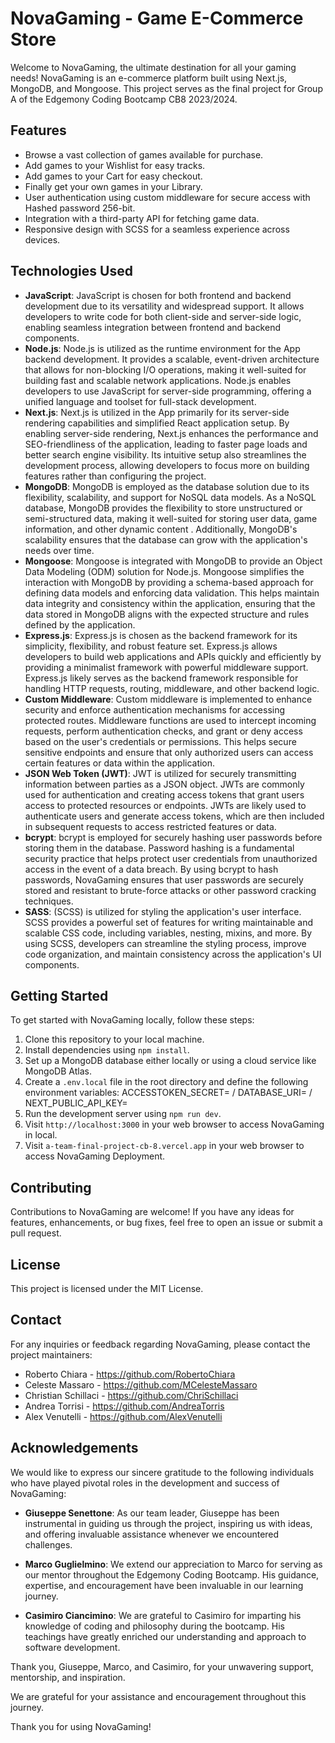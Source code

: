 # NovaGaming - Game E-Commerce Store

Welcome to NovaGaming, the ultimate destination for all your gaming needs! NovaGaming is an e-commerce platform built using Next.js, MongoDB, and Mongoose. This project serves as the final project for Group A of the Edgemony Coding Bootcamp CB8 2023/2024.

## Features

- Browse a vast collection of games available for purchase.
- Add games to your Wishlist for easy tracks.
- Add games to your Cart for easy checkout.
- Finally get your own games in your Library.
- User authentication using custom middleware for secure access with Hashed password 256-bit.
- Integration with a third-party API for fetching game data.
- Responsive design with SCSS for a seamless experience across devices.

## Technologies Used

- **JavaScript**: JavaScript is chosen for both frontend and backend development due to its versatility and widespread support. It allows developers to write code for both client-side and server-side logic, enabling seamless integration between frontend and backend components.
- **Node.js**: Node.js is utilized as the runtime environment for the App backend development. It provides a scalable, event-driven architecture that allows for non-blocking I/O operations, making it well-suited for building fast and scalable network applications. Node.js enables developers to use JavaScript for server-side programming, offering a unified language and toolset for full-stack development.
- **Next.js**: Next.js is utilized in the App primarily for its server-side rendering capabilities and simplified React application setup. By enabling server-side rendering, Next.js enhances the performance and SEO-friendliness of the application, leading to faster page loads and better search engine visibility. Its intuitive setup also streamlines the development process, allowing developers to focus more on building features rather than configuring the project.
- **MongoDB**: MongoDB is employed as the database solution due to its flexibility, scalability, and support for NoSQL data models. As a NoSQL database, MongoDB provides the flexibility to store unstructured or semi-structured data, making it well-suited for storing user data, game information, and other dynamic content . Additionally, MongoDB's scalability ensures that the database can grow with the application's needs over time.
- **Mongoose**: Mongoose is integrated with MongoDB to provide an Object Data Modeling (ODM) solution for Node.js. Mongoose simplifies the interaction with MongoDB by providing a schema-based approach for defining data models and enforcing data validation. This helps maintain data integrity and consistency within the application, ensuring that the data stored in MongoDB aligns with the expected structure and rules defined by the application.
- **Express.js**: Express.js is chosen as the backend framework for its simplicity, flexibility, and robust feature set. Express.js allows developers to build web applications and APIs quickly and efficiently by providing a minimalist framework with powerful middleware support. Express.js likely serves as the backend framework responsible for handling HTTP requests, routing, middleware, and other backend logic.
- **Custom Middleware**: Custom middleware is implemented to enhance security and enforce authentication mechanisms for accessing protected routes. Middleware functions are used to intercept incoming requests, perform authentication checks, and grant or deny access based on the user's credentials or permissions. This helps secure sensitive endpoints and ensure that only authorized users can access certain features or data within the application.
- **JSON Web Token (JWT)**: JWT is utilized for securely transmitting information between parties as a JSON object. JWTs are commonly used for authentication and creating access tokens that grant users access to protected resources or endpoints. JWTs are likely used to authenticate users and generate access tokens, which are then included in subsequent requests to access restricted features or data.
- **bcrypt**: bcrypt is employed for securely hashing user passwords before storing them in the database. Password hashing is a fundamental security practice that helps protect user credentials from unauthorized access in the event of a data breach. By using bcrypt to hash passwords, NovaGaming ensures that user passwords are securely stored and resistant to brute-force attacks or other password cracking techniques.
- **SASS**: (SCSS) is utilized for styling the application's user interface. SCSS provides a powerful set of features for writing maintainable and scalable CSS code, including variables, nesting, mixins, and more. By using SCSS, developers can streamline the styling process, improve code organization, and maintain consistency across the application's UI components.

## Getting Started

To get started with NovaGaming locally, follow these steps:

1. Clone this repository to your local machine.
2. Install dependencies using `npm install`.
3. Set up a MongoDB database either locally or using a cloud service like MongoDB Atlas.
4. Create a `.env.local` file in the root directory and define the following environment variables: ACCESSTOKEN_SECRET= / DATABASE_URI= / NEXT_PUBLIC_API_KEY=
5. Run the development server using `npm run dev`.
6. Visit `http://localhost:3000` in your web browser to access NovaGaming in local.
7. Visit `a-team-final-project-cb-8.vercel.app` in your web browser to access NovaGaming Deployment.

## Contributing

Contributions to NovaGaming are welcome! If you have any ideas for features, enhancements, or bug fixes, feel free to open an issue or submit a pull request.

## License

This project is licensed under the MIT License.

## Contact

For any inquiries or feedback regarding NovaGaming, please contact the project maintainers:

- Roberto Chiara - https://github.com/RobertoChiara
- Celeste Massaro - https://github.com/MCelesteMassaro
- Christian Schillaci - https://github.com/ChriSchillaci
- Andrea Torrisi - https://github.com/AndreaTorris
- Alex Venutelli - https://github.com/AlexVenutelli

## Acknowledgements

We would like to express our sincere gratitude to the following individuals who have played pivotal roles in the development and success of NovaGaming:

- **Giuseppe Senettone**: As our team leader, Giuseppe has been instrumental in guiding us through the project, inspiring us with ideas, and offering invaluable assistance whenever we encountered challenges.

- **Marco Guglielmino**: We extend our appreciation to Marco for serving as our mentor throughout the Edgemony Coding Bootcamp. His guidance, expertise, and encouragement have been invaluable in our learning journey.

- **Casimiro Ciancimino**: We are grateful to Casimiro for imparting his knowledge of coding and philosophy during the bootcamp. His teachings have greatly enriched our understanding and approach to software development.

Thank you, Giuseppe, Marco, and Casimiro, for your unwavering support, mentorship, and inspiration.

We are grateful for your assistance and encouragement throughout this journey.

Thank you for using NovaGaming!
